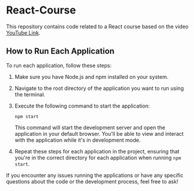 # React-Course

This repository contains code related to a React course based on the video [YouTube Link](https://www.youtube.com/watch?v=4UZrsTqkcW4).

## How to Run Each Application

To run each application, follow these steps:

1. Make sure you have Node.js and npm installed on your system.

2. Navigate to the root directory of the application you want to run using the terminal.

3. Execute the following command to start the application:

   ```
   npm start
   ```

   This command will start the development server and open the application in your default browser. You'll be able to view and interact with the application while it's in development mode.

4. Repeat these steps for each application in the project, ensuring that you're in the correct directory for each application when running `npm start`.

If you encounter any issues running the applications or have any specific questions about the code or the development process, feel free to ask!
